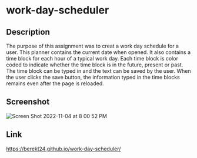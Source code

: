 # work-day-scheduler

## Description

The purpose of this assignment was to creat a work day schedule for a user. This planner contains the current date when opened. It also contains a time block for each hour of a typical work day. Each time block is color coded to indicate whether the time block is in the future, present or past. The time block can be typed in and the text can be saved by the user. When the user clicks the save button, the information typed in the time blocks remains even after the page is reloaded.

## Screenshot

![Screen Shot 2022-11-04 at 8 00 52 PM](https://user-images.githubusercontent.com/114173723/200091777-a400e1c0-8693-4821-8844-9b3a7d8011b8.png)


## Link

 https://berekt24.github.io/work-day-scheduler/
